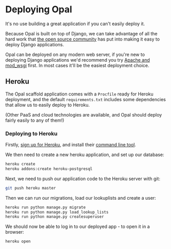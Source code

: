 # Deploying Opal

It's no use building a great application if you can't easily deploy it.

Because Opal is built on top of Django, we can take advantage of all the hard work that
[the open source community](https://docs.djangoproject.com/en/1.10/howto/deployment/) has
put into making it easy to deploy Django applications.

Opal can be deployed on any modern web server, if you're new to deploying Django applications
we'd recommend you try [Apache and mod_wsgi](https://docs.djangoproject.com/en/1.10/howto/deployment/wsgi/modwsgi/)
first. In most cases it'll be the easiest deployment choice.

## Heroku

The Opal scaffold application comes with a `Procfile` ready for Heroku deployment, and the
default `requirements.txt` includes some dependencies that allow us to easily deploy to
Heroku.

(Other PaaS and cloud technologies are available, and Opal should deploy fairly easily
to any of them!)

### Deploying to Heroku

Firstly, [sign up for Heroku](https://signup.heroku.com/), and install their
[command line tool](https://devcenter.heroku.com/articles/heroku-cli).

We then need to create a new heroku application, and set up our database:

```bash
heroku create
heroku addons:create heroku-postgresql
```

Next, we need to push our application code to the Heroku server with git:

```bash
git push heroku master
```

Then we can run our migrations, load our lookuplists and create a user:

```bash
heroku run python manage.py migrate
heroku run python manage.py load_lookup_lists
heroku run python manage.py createsuperuser
```

We should now be able to log in to our deployed app - to open it in a browser:

```bash
heroku open
```
